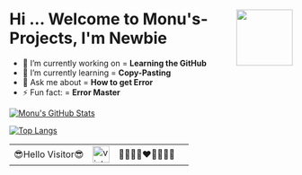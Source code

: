 <h1>Hi <img src="https://github.com/TheDudeThatCode/TheDudeThatCode/blob/master/Assets/Hi.gif" width="100px" align="right">... Welcome to Monu's-Projects,
 I'm Newbie</h1>

- 🔭 I’m currently working on = **Learning the GitHub**
- 🌱 I’m currently learning = **Copy-Pasting**
- 💬 Ask me about = **How to get Error**
- ⚡ Fun fact: = **Error Master**

[![Monu's GitHub Stats](https://github-readme-stats.vercel.app/api?username=monu70152&count_private=true&theme=aura&show_icons=true&include_all_commits=tru&title_color=008000&text_color=0000FF&icon_color=FF0000&border_radius=18&border_color=FFA500&bg_color=FFFFFF,FFA500,FFFFFF,008000)](https://github.com/monu70152)

[![Top Langs](https://github-readme-stats.vercel.app/api/top-langs/?username=monu70152&layout=compact&theme=chartreuse-dark&langs_count=15)](https://github.com/monu70152/github-readme-stats)                                                                                                                      

<table
  <tr
    <h3 align="center"> 
    <td>😎Hello Visitor😎</td>
    <td><img src="https://profile-counter.glitch.me/monu70152/count.svg" alt="vistor count" height="30"/></td>
    <td>🥰🥰🥰🥰♥️🥰🥰🥰🥰<td>
   </h3>
  </tr>
</table>


